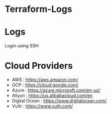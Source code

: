 # Terraform-Logs

# Logs
Login using SSH

# Cloud Providers

- AWS : https://aws.amazon.com/
- GCP : https://cloud.google.com/
- Azure : https://azure.microsoft.com/en-us/
- Aliyun : https://us.alibabacloud.com/en
- Digital Ocean : https://www.digitalocean.com/
- Vultr : https://www.vultr.com/